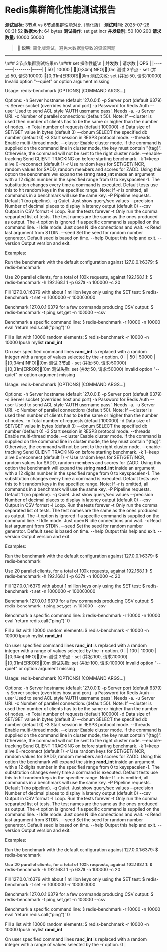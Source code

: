 # Redis集群简化性能测试报告

**测试目标:** 3节点 vs 6节点集群性能对比（简化版）
**测试时间:** 2025-07-28 00:31:52
**数据大小:** 64 bytes
**测试操作:** set get incr
**并发级别:** 50 100 200
**请求数量:** 10000 50000

> 📝 **说明**: 简化版测试，避免大数据量导致的资源问题

---

\n## 3节点集群测试结果\n
\n### set 操作性能\n
| 并发数 | 请求数 | QPS |
|--------|--------|-----|
|    50 |  10000 | [0;34m[INFO][0m 测试 3节点 - set (并发:50, 请求:10000)
[0;31m[ERROR][0m 测试失败: set (并发:50, 请求:10000)
Invalid option "--quiet" or option argument missing

Usage: redis-benchmark [OPTIONS] [COMMAND ARGS...]

Options:
 -h <hostname>      Server hostname (default 127.0.0.1)
 -p <port>          Server port (default 6379)
 -s <socket>        Server socket (overrides host and port)
 -a <password>      Password for Redis Auth
 --user <username>  Used to send ACL style 'AUTH username pass'. Needs -a.
 -u <uri>           Server URI.
 -c <clients>       Number of parallel connections (default 50).
                    Note: If --cluster is used then number of clients has to be
                    the same or higher than the number of nodes.
 -n <requests>      Total number of requests (default 100000)
 -d <size>          Data size of SET/GET value in bytes (default 3)
 --dbnum <db>       SELECT the specified db number (default 0)
 -3                 Start session in RESP3 protocol mode.
 --threads <num>    Enable multi-thread mode.
 --cluster          Enable cluster mode.
                    If the command is supplied on the command line in cluster
                    mode, the key must contain "{tag}". Otherwise, the
                    command will not be sent to the right cluster node.
 --enable-tracking  Send CLIENT TRACKING on before starting benchmark.
 -k <boolean>       1=keep alive 0=reconnect (default 1)
 -r <keyspacelen>   Use random keys for SET/GET/INCR, random values for SADD,
                    random members and scores for ZADD.
                    Using this option the benchmark will expand the string
                    __rand_int__ inside an argument with a 12 digits number in
                    the specified range from 0 to keyspacelen-1. The
                    substitution changes every time a command is executed.
                    Default tests use this to hit random keys in the specified
                    range.
                    Note: If -r is omitted, all commands in a benchmark will
                    use the same key.
 -P <numreq>        Pipeline <numreq> requests. Default 1 (no pipeline).
 -q                 Quiet. Just show query/sec values
 --precision        Number of decimal places to display in latency output (default 0)
 --csv              Output in CSV format
 -l                 Loop. Run the tests forever
 -t <tests>         Only run the comma separated list of tests. The test
                    names are the same as the ones produced as output.
                    The -t option is ignored if a specific command is supplied
                    on the command line.
 -I                 Idle mode. Just open N idle connections and wait.
 -x                 Read last argument from STDIN.
 --seed <num>       Set the seed for random number generator. Default seed is based on time.
 --help             Output this help and exit.
 --version          Output version and exit.

Examples:

 Run the benchmark with the default configuration against 127.0.0.1:6379:
   $ redis-benchmark

 Use 20 parallel clients, for a total of 100k requests, against 192.168.1.1:
   $ redis-benchmark -h 192.168.1.1 -p 6379 -n 100000 -c 20

 Fill 127.0.0.1:6379 with about 1 million keys only using the SET test:
   $ redis-benchmark -t set -n 1000000 -r 100000000

 Benchmark 127.0.0.1:6379 for a few commands producing CSV output:
   $ redis-benchmark -t ping,set,get -n 100000 --csv

 Benchmark a specific command line:
   $ redis-benchmark -r 10000 -n 10000 eval 'return redis.call("ping")' 0

 Fill a list with 10000 random elements:
   $ redis-benchmark -r 10000 -n 10000 lpush mylist __rand_int__

 On user specified command lines __rand_int__ is replaced with a random integer
 with a range of values selected by the -r option.
0 |
|    50 |  50000 | [0;34m[INFO][0m 测试 3节点 - set (并发:50, 请求:50000)
[0;31m[ERROR][0m 测试失败: set (并发:50, 请求:50000)
Invalid option "--quiet" or option argument missing

Usage: redis-benchmark [OPTIONS] [COMMAND ARGS...]

Options:
 -h <hostname>      Server hostname (default 127.0.0.1)
 -p <port>          Server port (default 6379)
 -s <socket>        Server socket (overrides host and port)
 -a <password>      Password for Redis Auth
 --user <username>  Used to send ACL style 'AUTH username pass'. Needs -a.
 -u <uri>           Server URI.
 -c <clients>       Number of parallel connections (default 50).
                    Note: If --cluster is used then number of clients has to be
                    the same or higher than the number of nodes.
 -n <requests>      Total number of requests (default 100000)
 -d <size>          Data size of SET/GET value in bytes (default 3)
 --dbnum <db>       SELECT the specified db number (default 0)
 -3                 Start session in RESP3 protocol mode.
 --threads <num>    Enable multi-thread mode.
 --cluster          Enable cluster mode.
                    If the command is supplied on the command line in cluster
                    mode, the key must contain "{tag}". Otherwise, the
                    command will not be sent to the right cluster node.
 --enable-tracking  Send CLIENT TRACKING on before starting benchmark.
 -k <boolean>       1=keep alive 0=reconnect (default 1)
 -r <keyspacelen>   Use random keys for SET/GET/INCR, random values for SADD,
                    random members and scores for ZADD.
                    Using this option the benchmark will expand the string
                    __rand_int__ inside an argument with a 12 digits number in
                    the specified range from 0 to keyspacelen-1. The
                    substitution changes every time a command is executed.
                    Default tests use this to hit random keys in the specified
                    range.
                    Note: If -r is omitted, all commands in a benchmark will
                    use the same key.
 -P <numreq>        Pipeline <numreq> requests. Default 1 (no pipeline).
 -q                 Quiet. Just show query/sec values
 --precision        Number of decimal places to display in latency output (default 0)
 --csv              Output in CSV format
 -l                 Loop. Run the tests forever
 -t <tests>         Only run the comma separated list of tests. The test
                    names are the same as the ones produced as output.
                    The -t option is ignored if a specific command is supplied
                    on the command line.
 -I                 Idle mode. Just open N idle connections and wait.
 -x                 Read last argument from STDIN.
 --seed <num>       Set the seed for random number generator. Default seed is based on time.
 --help             Output this help and exit.
 --version          Output version and exit.

Examples:

 Run the benchmark with the default configuration against 127.0.0.1:6379:
   $ redis-benchmark

 Use 20 parallel clients, for a total of 100k requests, against 192.168.1.1:
   $ redis-benchmark -h 192.168.1.1 -p 6379 -n 100000 -c 20

 Fill 127.0.0.1:6379 with about 1 million keys only using the SET test:
   $ redis-benchmark -t set -n 1000000 -r 100000000

 Benchmark 127.0.0.1:6379 for a few commands producing CSV output:
   $ redis-benchmark -t ping,set,get -n 100000 --csv

 Benchmark a specific command line:
   $ redis-benchmark -r 10000 -n 10000 eval 'return redis.call("ping")' 0

 Fill a list with 10000 random elements:
   $ redis-benchmark -r 10000 -n 10000 lpush mylist __rand_int__

 On user specified command lines __rand_int__ is replaced with a random integer
 with a range of values selected by the -r option.
0 |
|    100 |  10000 | [0;34m[INFO][0m 测试 3节点 - set (并发:100, 请求:10000)
[0;31m[ERROR][0m 测试失败: set (并发:100, 请求:10000)
Invalid option "--quiet" or option argument missing

Usage: redis-benchmark [OPTIONS] [COMMAND ARGS...]

Options:
 -h <hostname>      Server hostname (default 127.0.0.1)
 -p <port>          Server port (default 6379)
 -s <socket>        Server socket (overrides host and port)
 -a <password>      Password for Redis Auth
 --user <username>  Used to send ACL style 'AUTH username pass'. Needs -a.
 -u <uri>           Server URI.
 -c <clients>       Number of parallel connections (default 50).
                    Note: If --cluster is used then number of clients has to be
                    the same or higher than the number of nodes.
 -n <requests>      Total number of requests (default 100000)
 -d <size>          Data size of SET/GET value in bytes (default 3)
 --dbnum <db>       SELECT the specified db number (default 0)
 -3                 Start session in RESP3 protocol mode.
 --threads <num>    Enable multi-thread mode.
 --cluster          Enable cluster mode.
                    If the command is supplied on the command line in cluster
                    mode, the key must contain "{tag}". Otherwise, the
                    command will not be sent to the right cluster node.
 --enable-tracking  Send CLIENT TRACKING on before starting benchmark.
 -k <boolean>       1=keep alive 0=reconnect (default 1)
 -r <keyspacelen>   Use random keys for SET/GET/INCR, random values for SADD,
                    random members and scores for ZADD.
                    Using this option the benchmark will expand the string
                    __rand_int__ inside an argument with a 12 digits number in
                    the specified range from 0 to keyspacelen-1. The
                    substitution changes every time a command is executed.
                    Default tests use this to hit random keys in the specified
                    range.
                    Note: If -r is omitted, all commands in a benchmark will
                    use the same key.
 -P <numreq>        Pipeline <numreq> requests. Default 1 (no pipeline).
 -q                 Quiet. Just show query/sec values
 --precision        Number of decimal places to display in latency output (default 0)
 --csv              Output in CSV format
 -l                 Loop. Run the tests forever
 -t <tests>         Only run the comma separated list of tests. The test
                    names are the same as the ones produced as output.
                    The -t option is ignored if a specific command is supplied
                    on the command line.
 -I                 Idle mode. Just open N idle connections and wait.
 -x                 Read last argument from STDIN.
 --seed <num>       Set the seed for random number generator. Default seed is based on time.
 --help             Output this help and exit.
 --version          Output version and exit.

Examples:

 Run the benchmark with the default configuration against 127.0.0.1:6379:
   $ redis-benchmark

 Use 20 parallel clients, for a total of 100k requests, against 192.168.1.1:
   $ redis-benchmark -h 192.168.1.1 -p 6379 -n 100000 -c 20

 Fill 127.0.0.1:6379 with about 1 million keys only using the SET test:
   $ redis-benchmark -t set -n 1000000 -r 100000000

 Benchmark 127.0.0.1:6379 for a few commands producing CSV output:
   $ redis-benchmark -t ping,set,get -n 100000 --csv

 Benchmark a specific command line:
   $ redis-benchmark -r 10000 -n 10000 eval 'return redis.call("ping")' 0

 Fill a list with 10000 random elements:
   $ redis-benchmark -r 10000 -n 10000 lpush mylist __rand_int__

 On user specified command lines __rand_int__ is replaced with a random integer
 with a range of values selected by the -r option.
0 |
